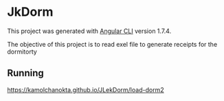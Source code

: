 # JkDorm

This project was generated with [Angular CLI](https://github.com/angular/angular-cli) version 1.7.4.

The objective of this project is to read exel file to generate receipts for the dormitorty 


## Running 

https://kamolchanokta.github.io/JLekDorm/load-dorm2


